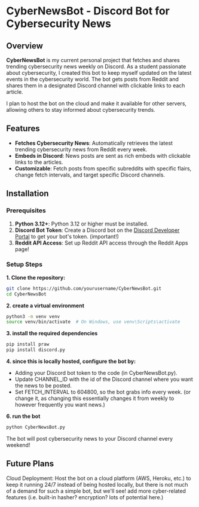# CyberNewsBot - Discord Bot for Cybersecurity News

## Overview

**CyberNewsBot** is my current personal project that fetches and shares trending cybersecurity news weekly on Discord. As a student passionate about cybersecurity, I created this bot to keep myself updated on the latest events in the cybersecurity world. The bot gets  posts from Reddit and shares them in a designated Discord channel with clickable links to each article.

I plan to host the bot on the cloud and make it available for other servers, allowing others to stay informed about cybersecurity trends.

## Features

- **Fetches Cybersecurity News**: Automatically retrieves the latest trending cybersecurity news from Reddit every week.
- **Embeds in Discord**: News posts are sent as rich embeds with clickable links to the articles.
- **Customizable**: Fetch posts from specific subreddits with specific flairs, change fetch intervals, and target specific Discord channels.

## Installation

### Prerequisites

1. **Python 3.12+**: Python 3.12 or higher must be installed.
2. **Discord Bot Token**: Create a Discord bot on the [Discord Developer Portal](https://discord.com/developers/applications) to get your bot's token. (important!)
3. **Reddit API Access**: Set up Reddit API access through the Reddit Apps page! 

### Setup Steps

**1. Clone the repository:**
   ```bash
   git clone https://github.com/yourusername/CyberNewsBot.git
   cd CyberNewsBot
   ```
**2. create a virtual environment**
   ```bash
   python3 -m venv venv
   source venv/bin/activate  # On Windows, use venv\Scripts\activate
   ```
**3. install the required dependencies**
   ```bash
   pip install praw
   pip install discord.py
   ```
**4. since this is locally hosted, configure the bot by:**
   - Adding your Discord bot token to the code (in CyberNewsBot.py).
   - Update CHANNEL_ID with the id of the Discord channel where you want the news to be posted.
   - Set FETCH_INTERVAL to 604800, so the bot grabs info every week. (or change it, as changing this essentially changes it from weekly to however frequently you want news.)
   
**6. run the bot**
   ```bash
   python CyberNewsBot.py
   ```

The bot will post cybersecurity news to your Discord channel every weekend!

## Future Plans
Cloud Deployment: Host the bot on a cloud platform (AWS, Heroku, etc.) to keep it running 24/7 instead of being hosted locally, but there is not much of a demand for such a simple bot, but we'll see! 
add more cyber-related features (i.e. built-in hasher? encryption? lots of potential here.)





